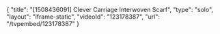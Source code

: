 {
    "title": "[1508436091] Clever Carriage Interwoven Scarf",
    "type": "solo",
    "layout": "iframe-static",
    "videoId": "123178387",
    "url": "\/tvpembed\/123178387"
}